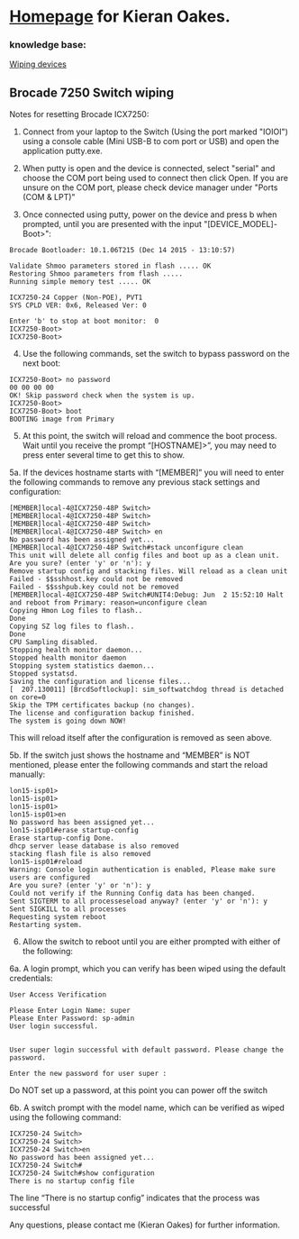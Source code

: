 # [Homepage](https://kioakes.github.io/) for Kieran Oakes.
### knowledge base:
[Wiping devices](././wiping-devices.md)

## Brocade 7250 Switch wiping

Notes for resetting Brocade ICX7250:

1)	Connect from your laptop to the Switch (Using the port marked "IOIOI") using a console cable (Mini USB-B to com port or USB) and open the application putty.exe.

2)	When putty is open and the device is connected, select "serial" and choose the COM port being used to connect then click Open. If you are unsure on the COM port, please check device manager under "Ports (COM & LPT)"

3)	Once connected using putty, power on the device and press b when prompted, until you are presented with the input "[DEVICE_MODEL]-Boot>":
```
Brocade Bootloader: 10.1.06T215 (Dec 14 2015 - 13:10:57)

Validate Shmoo parameters stored in flash ..... OK
Restoring Shmoo parameters from flash .....
Running simple memory test ..... OK

ICX7250-24 Copper (Non-POE), PVT1
SYS CPLD VER: 0x6, Released Ver: 0

Enter 'b' to stop at boot monitor:  0
ICX7250-Boot>
ICX7250-Boot>
```
4)	Use the following commands, set the switch to bypass password on the next boot:
```
ICX7250-Boot> no password
00 00 00 00
OK! Skip password check when the system is up.
ICX7250-Boot>
ICX7250-Boot> boot
BOOTING image from Primary
```

5)	At this point, the switch will reload and commence the boot process. Wait until you receive the prompt “[HOSTNAME]>”, you may need to press enter several time to get this to show.

5a.	If the devices hostname starts with “[MEMBER]” you will need to enter the following commands to remove any previous stack settings and configuration:
```
[MEMBER]local-4@ICX7250-48P Switch>
[MEMBER]local-4@ICX7250-48P Switch>
[MEMBER]local-4@ICX7250-48P Switch>
[MEMBER]local-4@ICX7250-48P Switch> en
No password has been assigned yet...
[MEMBER]local-4@ICX7250-48P Switch#stack unconfigure clean
This unit will delete all config files and boot up as a clean unit. Are you sure? (enter 'y' or 'n'): y
Remove startup config and stacking files. Will reload as a clean unit
Failed - $$sshhost.key could not be removed
Failed - $$sshpub.key could not be removed
[MEMBER]local-4@ICX7250-48P Switch#UNIT4:Debug: Jun  2 15:52:10 Halt and reboot from Primary: reason=unconfigure clean
Copying Hmon Log files to flash..
Done
Copying SZ log files to flash..
Done
CPU Sampling disabled.
Stopping health monitor daemon...
Stopped health monitor daemon
Stopping system statistics daemon...
Stopped systatsd.
Saving the configuration and license files...
[  207.130011] [BrcdSoftlockup]: sim_softwatchdog thread is detached on core=0
Skip the TPM certificates backup (no changes).
The license and configuration backup finished.
The system is going down NOW!
```
This will reload itself after the configuration is removed as seen above.

5b.	If the switch just shows the hostname and “MEMBER” is NOT mentioned, please enter the following commands and start the reload manually:
```
lon15-isp01>
lon15-isp01>
lon15-isp01>
lon15-isp01>en
No password has been assigned yet...
lon15-isp01#erase startup-config
Erase startup-config Done.
dhcp server lease database is also removed
stacking flash file is also removed
lon15-isp01#reload
Warning: Console login authentication is enabled, Please make sure users are configured
Are you sure? (enter 'y' or 'n'): y
Could not verify if the Running Config data has been changed.
Sent SIGTERM to all processeseload anyway? (enter 'y' or 'n'): y
Sent SIGKILL to all processes
Requesting system reboot
Restarting system.
```

6)	Allow the switch to reboot until you are either prompted with either of the following:

6a.	A login prompt, which you can verify has been wiped using the default credentials:
```
User Access Verification

Please Enter Login Name: super
Please Enter Password: sp-admin
User login successful.


User super login successful with default password. Please change the password.

Enter the new password for user super :
```

Do NOT set up a password, at this point you can power off the switch

6b.	A switch prompt with the model name, which can be verified  as wiped using the following command:
```
ICX7250-24 Switch>
ICX7250-24 Switch>
ICX7250-24 Switch>en
No password has been assigned yet...
ICX7250-24 Switch#
ICX7250-24 Switch#show configuration
There is no startup config file
```

The line “There is no startup config” indicates that the process was successful


Any questions, please contact me (Kieran Oakes) for further information.

